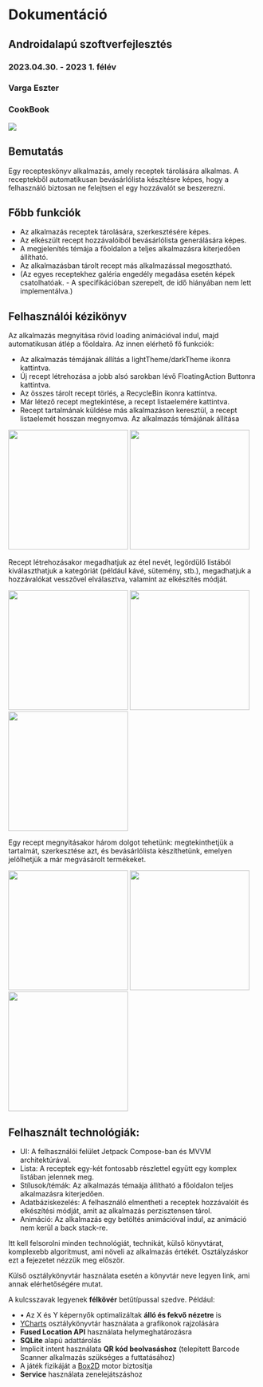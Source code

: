 # Dokumentáció

## Androidalapú szoftverfejlesztés
### 2023.04.30. - 2023 1. félév
### Varga Eszter

### CookBook

![](CookBook/app/src/main/res/mipmap-xxhdpi/laplace_launcher.png)


## Bemutatás

Egy recepteskönyv alkalmazás, amely receptek tárolására alkalmas. A receptekből automatikusan bevásárlólista készítésre képes, hogy a felhasználó biztosan ne felejtsen el egy hozzávalót se beszerezni.

## Főbb funkciók

 * Az alkalmazás receptek tárolására, szerkesztésére képes.
 * Az elkészült recept hozzávalóiból bevásárlólista generálására képes.
 * A megjelenítés témája a főoldalon a teljes alkalmazásra kiterjedően állítható.
 * Az alkalmazásban tárolt recept más alkalmazással megosztható.
 * (Az egyes receptekhez galéria engedély megadása esetén képek csatolhatóak. - A specifikációban szerepelt, de idő hiányában nem lett implementálva.)

## Felhasználói kézikönyv
Az alkalmazás megnyitása rövid loading animációval indul, majd automatikusan átlép a főoldalra. Az innen elérhető fő funkciók:
 * Az alkalmazás témájának állítás a lightTheme/darkTheme ikonra kattintva.
 * Új recept létrehozása a jobb alsó sarokban lévő FloatingAction Buttonra kattintva.
 * Az összes tárolt recept törlés, a RecycleBin ikonra kattintva.
 * Már létező recept megtekintése, a recept listaelemére kattintva.
 * Recept tartalmának küldése más alkalmazáson keresztül, a recept listaelemét hosszan megnyomva.
Az alkalmazás témájának állítása
<p>
<img src ="./media/RecipesListDark.jpg" width = "240">
<img src ="./media/RecipesListLight.jpg" width = "240">
</p>
Recept létrehozásakor megadhatjuk az étel nevét, legördülő listából kiválaszthatjuk a kategóriát (például kávé, sütemény, stb.), megadhatjuk a hozzávalókat vesszővel elválasztva, valamint az elkészítés módját.
<p>
<img src ="./media/Create1.jpg" width = "240">
<img src ="./media/Create2.jpg" width = "240">
<img src ="./media/Create3.jpg" width = "240">
</p>
Egy recept megnyitásakor három dolgot tehetünk: megtekinthetjük a tartalmát, szerkesztése azt,  és bevásárlólista készíthetünk, emelyen jelölhetjük a már megvásárolt termékeket.
<p>
<img src ="./media/ViewRecipe.jpg" width = "240">
<img src ="./media/Edit.jpg" width = "240">
<img src ="./media/ViewShoppingList.jpg" width = "240">
</p>

## Felhasznált technológiák:

- UI: A felhasználói felület Jetpack Compose-ban és MVVM architektúrával.
- Lista: A receptek egy-két fontosabb részlettel együtt egy komplex listában jelennek meg. 
- Stílusok/témák: Az alkalmazás témaája állítható a főoldalon teljes alkalmazásra kiterjedően.
- Adatbáziskezelés: A felhasználó elmentheti a receptek hozzávalóit és elkészítési módját, amit az alkalmazás perzisztensen tárol.
- Animáció: Az alkalmazás egy betöltés animációval indul, az animáció nem kerül a back stack-re.

Itt kell felsorolni minden technológiát, technikát, külső könyvtárat, komplexebb algoritmust, ami növeli az alkalmazás értékét. Osztályzáskor ezt a fejezetet nézzük meg először.

Külső osztálykönyvtár használata esetén a könyvtár neve legyen link, ami annak elérhetőségére mutat.

A kulcsszavak legyenek **félkövér** betűtípussal szedve.
Például:

- •	Az X és Y képernyők optimalizáltak **álló és fekvő nézetre** is
- [YCharts](https://github.com/yml-org/YCharts) osztálykönyvtár használata a grafikonok rajzolására
- **Fused Location API** használata helymeghatározásra
- **SQLite** alapú adattárolás
- Implicit intent használata **QR kód beolvasáshoz** (telepített Barcode Scanner alkalmazás szükséges a futtatásához)
- A játék fizikáját a [Box2D](https://box2d.org/) motor biztosítja
- **Service** használata zenelejátszáshoz
